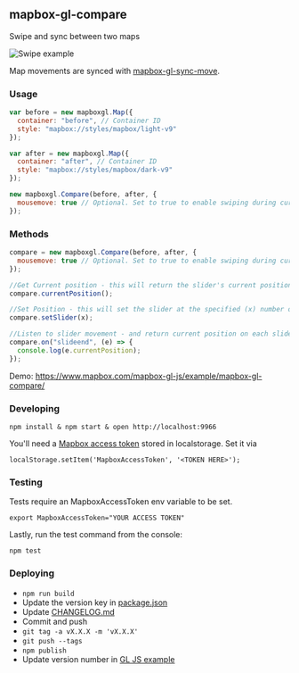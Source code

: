 ## mapbox-gl-compare

Swipe and sync between two maps

![Swipe example](http://i.imgur.com/MvjwVLu.gif)

Map movements are synced with [mapbox-gl-sync-move](https://github.com/mapbox/mapbox-gl-sync-move).

### Usage

```js
var before = new mapboxgl.Map({
  container: "before", // Container ID
  style: "mapbox://styles/mapbox/light-v9"
});

var after = new mapboxgl.Map({
  container: "after", // Container ID
  style: "mapbox://styles/mapbox/dark-v9"
});

new mapboxgl.Compare(before, after, {
  mousemove: true // Optional. Set to true to enable swiping during cursor movement.
});
```

### Methods

```js
compare = new mapboxgl.Compare(before, after, {
  mousemove: true // Optional. Set to true to enable swiping during cursor movement.
});

//Get Current position - this will return the slider's current position, in pixels
compare.currentPosition();

//Set Position - this will set the slider at the specified (x) number of pixels from the left-edge of viewport
compare.setSlider(x);

//Listen to slider movement - and return current position on each slideend
compare.on("slideend", (e) => {
  console.log(e.currentPosition);
});
```

Demo: https://www.mapbox.com/mapbox-gl-js/example/mapbox-gl-compare/

### Developing

    npm install & npm start & open http://localhost:9966

You'll need a [Mapbox access token](https://www.mapbox.com/help/create-api-access-token/) stored in localstorage. Set it via

    localStorage.setItem('MapboxAccessToken', '<TOKEN HERE>');

### Testing

Tests require an MapboxAccessToken env variable to be set.

    export MapboxAccessToken="YOUR ACCESS TOKEN"

Lastly, run the test command from the console:

    npm test

### Deploying

- `npm run build`
- Update the version key in [package.json](https://github.com/mapbox/mapbox-gl-compare/blob/master/package.json)
- Update [CHANGELOG.md](https://github.com/mapbox/mapbox-gl-compare/blob/master/CHANGELOG.md)
- Commit and push
- `git tag -a vX.X.X -m 'vX.X.X'`
- `git push --tags`
- `npm publish`
- Update version number in [GL JS example](https://github.com/mapbox/mapbox-gl-js/blob/mb-pages/docs/_posts/examples/3400-01-21-mapbox-gl-compare.html)
